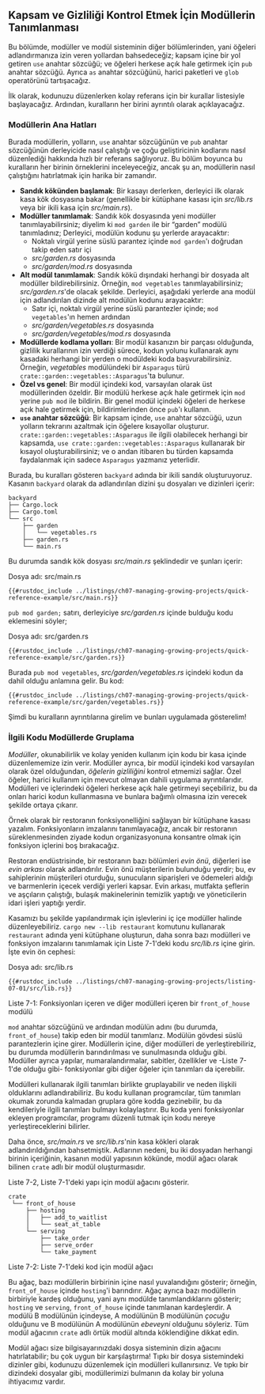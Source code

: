 ## Kapsam ve Gizliliği Kontrol Etmek İçin Modüllerin Tanımlanması

Bu bölümde, modüller ve modül sisteminin diğer bölümlerinden, yani öğeleri adlandırmanıza izin veren yollardan bahsedeceğiz; 
kapsam içine bir yol getiren `use` anahtar sözcüğü; ve öğeleri herkese açık hale getirmek için `pub` anahtar sözcüğü. 
Ayrıca `as` anahtar sözcüğünü, harici paketleri ve `glob` operatörünü tartışacağız.

İlk olarak, kodunuzu düzenlerken kolay referans için bir kurallar listesiyle başlayacağız. 
Ardından, kuralların her birini ayrıntılı olarak açıklayacağız.

### Modüllerin Ana Hatları

Burada modüllerin, yolların, `use` anahtar sözcüğünün ve `pub` anahtar sözcüğünün derleyicide nasıl çalıştığı ve 
çoğu geliştiricinin kodlarını nasıl düzenlediği hakkında hızlı bir referans sağlıyoruz. 
Bu bölüm boyunca bu kuralların her birinin örneklerini inceleyeceğiz, ancak şu an, 
modüllerin nasıl çalıştığını hatırlatmak için harika bir zamandır.

- **Sandık kökünden başlamak**: Bir kasayı derlerken, derleyici ilk olarak kasa 
  kök dosyasına bakar (genellikle bir kütüphane kasası için *src/lib.rs* veya bir ikili kasa için *src/main.rs*).
- **Modüller tanımlamak**: Sandık kök dosyasında yeni modüller tanımlayabilirsiniz;
  diyelim ki `mod garden` ile bir “garden” modülü tanımladınız; Derleyici, modülün kodunu şu yerlerde arayacaktır:
  - Noktalı virgül yerine süslü parantez içinde `mod garden`'ı doğrudan takip eden satır içi
  - *src/garden.rs* dosyasında
  - *src/garden/mod.rs* dosyasında
- **Alt modül tanımlamak**: Sandık kökü dışındaki herhangi bir dosyada alt modüller bildirebilirsiniz. 
  Örneğin, `mod vegetables` tanımlayabilirsiniz; *src/garden.rs*'de olacak şekilde. Derleyici, aşağıdaki yerlerde ana modül 
  için adlandırılan dizinde alt modülün kodunu arayacaktır:
  - Satır içi, noktalı virgül yerine süslü parantezler içinde; `mod vegetables`'ın hemen ardından
  - *src/garden/vegetables.rs* dosyasında
  - *src/garden/vegetables/mod.rs* dosyasında
- **Modüllerde kodlama yolları**: Bir modül kasanızın bir parçası olduğunda, gizlilik kurallarının izin verdiği sürece, 
  kodun yolunu kullanarak aynı kasadaki herhangi bir yerden o modüldeki koda başvurabilirsiniz. 
  Örneğin, *vegetables* modülündeki bir `Asparagus` türü `crate::garden::vegetables::Asparagus`'ta bulunur.
- **Özel vs genel**: Bir modül içindeki kod, varsayılan olarak üst modüllerinden özeldir. 
   Bir modülü herkese açık hale getirmek için `mod` yerine `pub mod` ile bildirin. 
   Bir genel modül içindeki öğeleri de herkese açık hale getirmek için, bildirimlerinden önce `pub`'ı kullanın.
- **`use` anahtar sözcüğü**: Bir kapsam içinde, `use` anahtar sözcüğü, uzun yolların tekrarını azaltmak için öğelere kısayollar oluşturur.
  `crate::garden::vegetables::Asparagus` ile ilgili olabilecek herhangi bir kapsamda, `use crate::garden::vegetables::Asparagus` 
  kullanarak bir kısayol oluşturabilirsiniz; ve o andan itibaren bu türden kapsamda faydalanmak için sadece `Asparagus` yazmanız yeterlidir.

Burada, bu kuralları gösteren `backyard` adında bir ikili sandık oluşturuyoruz. Kasanın `backyard` olarak da adlandırılan dizini 
şu dosyaları ve dizinleri içerir:


```text
backyard
├── Cargo.lock
├── Cargo.toml
└── src
    ├── garden
    │   └── vegetables.rs
    ├── garden.rs
    └── main.rs
```

Bu durumda sandık kök dosyası *src/main.rs* şeklindedir ve şunları içerir:

<span class="filename">Dosya adı: src/main.rs</span>

```rust,noplayground,ignore
{{#rustdoc_include ../listings/ch07-managing-growing-projects/quick-reference-example/src/main.rs}}
```

`pub mod garden;` satırı, derleyiciye *src/garden.rs* içinde bulduğu kodu eklemesini söyler;

<span class="filename">Dosya adı: src/garden.rs</span>

```rust,noplayground,ignore
{{#rustdoc_include ../listings/ch07-managing-growing-projects/quick-reference-example/src/garden.rs}}
```

Burada `pub mod vegetables`, *src/garden/vegetables.rs* içindeki kodun da dahil olduğu anlamına gelir. Bu kod:

```rust,noplayground,ignore
{{#rustdoc_include ../listings/ch07-managing-growing-projects/quick-reference-example/src/garden/vegetables.rs}}
```

Şimdi bu kuralların ayrıntılarına girelim ve bunları uygulamada gösterelim!

### İlgili Kodu Modüllerde Gruplama

*Modüller*, okunabilirlik ve kolay yeniden kullanım için kodu bir kasa içinde düzenlememize izin verir. 
Modüller ayrıca, bir modül içindeki kod varsayılan olarak özel olduğundan, *öğelerin gizliliğini* kontrol etmemizi sağlar. 
Özel öğeler, harici kullanım için mevcut olmayan dahili uygulama ayrıntılarıdır.
Modülleri ve içlerindeki öğeleri herkese açık hale getirmeyi seçebiliriz, 
bu da onları harici kodun kullanmasına ve bunlara bağımlı olmasına izin verecek şekilde ortaya çıkarır.

Örnek olarak bir restoranın fonksiyonelliğini sağlayan bir kütüphane kasası yazalım. 
Fonksiyonların imzalarını tanımlayacağız, ancak bir restoranın süreklenmesinden ziyade kodun organizasyonuna konsantre 
olmak için fonksiyon içlerini boş bırakacağız.

Restoran endüstrisinde, bir restoranın bazı bölümleri *evin önü*, diğerleri ise *evin arkası* olarak adlandırılır. 
Evin önü müşterilerin bulunduğu yerdir; bu, ev sahiplerinin müşterileri oturduğu, sunucuların siparişleri ve ödemeleri aldığı ve 
barmenlerin içecek verdiği yerleri kapsar. Evin arkası, mutfakta şeflerin ve aşçıların çalıştığı, 
bulaşık makinelerinin temizlik yaptığı ve yöneticilerin idari işleri yaptığı yerdir.

Kasamızı bu şekilde yapılandırmak için işlevlerini iç içe modüller halinde düzenleyebiliriz.
`cargo new --lib restaurant` komutunu kullanarak `restaurant` adında yeni kütüphane oluşturun, daha sonra bazı 
modülleri ve fonksiyon imzalarını tanımlamak için Liste 7-1'deki kodu *src/lib.rs* içine girin. İşte evin ön cephesi:

<span class="filename">Dosya adı: src/lib.rs</span>

```rust,noplayground
{{#rustdoc_include ../listings/ch07-managing-growing-projects/listing-07-01/src/lib.rs}}
```

<span class="caption">Liste 7-1: Fonksiyonları içeren ve diğer modülleri içeren bir `front_of_house` 
modülü</span>

`mod` anahtar sözcüğünü ve ardından modülün adını (bu durumda, `front_of_house`) 
takip eden bir modül tanımlarız. Modülün gövdesi süslü parantezlerin içine girer. 
Modüllerin içine, diğer modülleri de yerleştirebiliriz, bu durumda modüllerin barındırılması ve 
sunulmasında olduğu gibi. Modüller ayrıca yapılar, numaralandırmalar, sabitler, özellikler ve -Liste 7-1'de olduğu gibi- 
fonksiyonlar gibi diğer öğeler için tanımları da içerebilir.

Modülleri kullanarak ilgili tanımları birlikte gruplayabilir ve neden ilişkili olduklarını adlandırabiliriz. 
Bu kodu kullanan programcılar, tüm tanımları okumak zorunda kalmadan gruplara göre kodda gezinebilir, 
bu da kendileriyle ilgili tanımları bulmayı kolaylaştırır. Bu koda yeni fonksiyonlar ekleyen programcılar, 
programı düzenli tutmak için kodu nereye yerleştireceklerini bilirler.

Daha önce, *src/main.rs* ve *src/lib.rs*'nin kasa kökleri olarak adlandırıldığından bahsetmiştik. 
Adlarının nedeni, bu iki dosyadan herhangi birinin içeriğinin, kasanın modül yapısının kökünde, 
modül ağacı olarak bilinen `crate` adlı bir modül oluşturmasıdır.

Liste 7-2, Liste 7-1'deki yapı için modül ağacını gösterir.

```text
crate
 └── front_of_house
     ├── hosting
     │   ├── add_to_waitlist
     │   └── seat_at_table
     └── serving
         ├── take_order
         ├── serve_order
         └── take_payment
```

<span class="caption">Liste 7-2: Liste 7-1'deki kod için modül ağacı</span>

Bu ağaç, bazı modüllerin birbirinin içine nasıl yuvalandığını gösterir; örneğin, `front_of_house` içinde `hosting`'i barındırır. 
Ağaç ayrıca bazı modüllerin birbiriyle kardeş olduğunu, yani aynı modülde tanımlandıklarını gösterir; 
`hosting` ve `serving`, `front_of_house` içinde tanımlanan kardeşlerdir. 
A modülü B modülünün içindeyse, A modülünün B modülünün *çocuğu* olduğunu ve B modülünün A modülünün *ebeveyni* olduğunu söyleriz. 
Tüm modül ağacının `crate` adlı örtük modül altında köklendiğine dikkat edin.

Modül ağacı size bilgisayarınızdaki dosya sisteminin dizin ağacını hatırlatabilir; 
bu çok uygun bir karşılaştırma! Tıpkı bir dosya sistemindeki dizinler gibi, kodunuzu düzenlemek için modülleri kullanırsınız. 
Ve tıpkı bir dizindeki dosyalar gibi, modüllerimizi bulmanın da kolay bir yoluna ihtiyacımız vardır.
